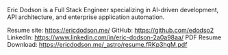 Eric Dodson is a Full Stack Engineer specializing in AI-driven development, API architecture, and enterprise application automation.

Resume site: https://ericdodson.me/
GitHub: https://github.com/edodso2
LinkedIn: https://www.linkedin.com/in/eric-dodson-2a0a98aa/
PDF Resume Download: https://ericdodson.me/_astro/resume.fRKp3hgM.pdf
